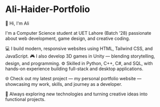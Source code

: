 # Ali-Haider-Portfolio
👋 Hi, I'm Ali

I'm a Computer Science student at UET Lahore (Batch ’28) passionate about web development, game design, and creative coding.

💻 I build modern, responsive websites using HTML, Tailwind CSS, and JavaScript.
🎮 I also develop 3D games in Unity — blending storytelling, design, and programming.
⚙️ Skilled in Python, C++, C#, and SQL, with hands-on experience building full-stack and desktop applications.

🌐 Check out my latest project — my personal portfolio website — showcasing my work, skills, and journey as a developer.

🚀 Always exploring new technologies and turning creative ideas into functional projects.
